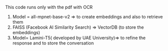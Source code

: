 This code runs only with the pdf with OCR
1) Model = all-mpnet-base-v2 => to create embeddings and also to retrieve them
2) FAISS (Facebook AI Similarity Search) => VectorDB (to store the embeddings)
3) Model= Lamini-T5( developed by UAE University)=> to refine the response and to store the conversation
